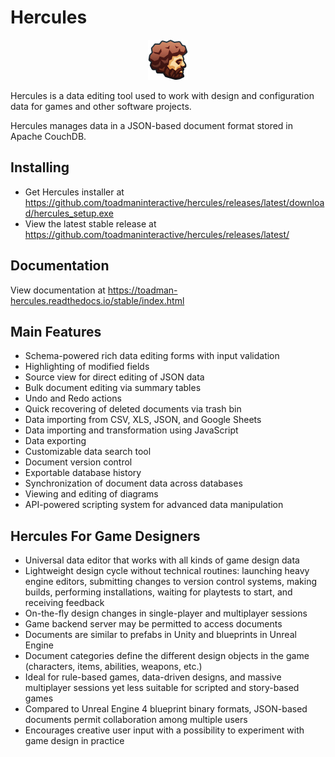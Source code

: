 # Hercules

 <p align="center">
<img src="Hercules/Resources/Misc/HerculesIcon.png" alt="Logo" width="64" height="64">
 </p>

Hercules is a data editing tool used to work with design and configuration data for games and other software projects.

Hercules manages data in a JSON-based document format stored in Apache CouchDB.

## Installing

- Get Hercules installer at https://github.com/toadmaninteractive/hercules/releases/latest/download/hercules_setup.exe
- View the latest stable release at https://github.com/toadmaninteractive/hercules/releases/latest/

## Documentation

View documentation at https://toadman-hercules.readthedocs.io/stable/index.html

## Main Features

- Schema-powered rich data editing forms with input validation
- Highlighting of modified fields
- Source view for direct editing of JSON data
- Bulk document editing via summary tables
- Undo and Redo actions
- Quick recovering of deleted documents via trash bin
- Data importing from CSV, XLS, JSON, and Google Sheets
- Data importing and transformation using JavaScript
- Data exporting
- Customizable data search tool
- Document version control
- Exportable database history
- Synchronization of document data across databases
- Viewing and editing of diagrams
- API-powered scripting system for advanced data manipulation

## Hercules For Game Designers

- Universal data editor that works with all kinds of game design data
- Lightweight design cycle without technical routines: launching heavy engine editors, submitting changes to version control systems, making builds, performing installations, waiting for playtests to start, and receiving feedback
- On-the-fly design changes in single-player and multiplayer sessions
- Game backend server may be permitted to access documents
- Documents are similar to prefabs in Unity and blueprints in Unreal Engine
- Document categories define the different design objects in the game (characters, items, abilities, weapons, etc.)
- Ideal for rule-based games, data-driven designs, and massive multiplayer sessions yet less suitable for scripted and story-based games
- Compared to Unreal Engine 4 blueprint binary formats, JSON-based documents permit collaboration among multiple users
- Encourages creative user input with a possibility to experiment with game design in practice

